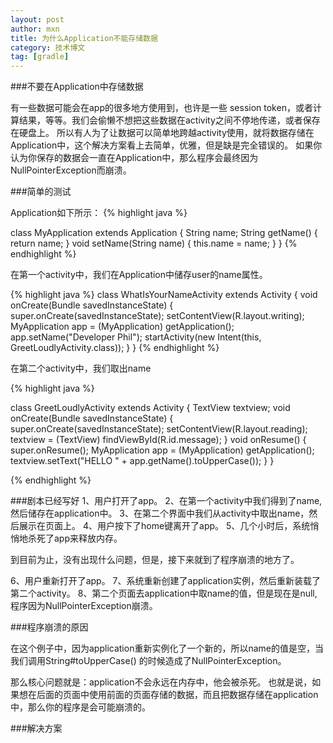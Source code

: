 ```yaml
---
layout: post
author: mxn
title: 为什么Application不能存储数据
category: 技术博文
tag: [gradle]
---
```


###不要在Application中存储数据

有一些数据可能会在app的很多地方使用到，也许是一些 session token，或者计算结果，等等。我们会偷懒不想把这些数据在activity之间不停地传递，或者保存在硬盘上。
所以有人为了让数据可以简单地跨越activity使用，就将数据存储在Application中，这个解决方案看上去简单，优雅，但是缺是完全错误的。
如果你认为你保存的数据会一直在Application中，那么程序会最终因为NullPointerException而崩溃。

###简单的测试

Application如下所示：
{% highlight java %}

class MyApplication extends Application {
    String name;
    String getName() {
        return name;
    }
    void setName(String name) {
        this.name = name;
    }
}
{% endhighlight %}

在第一个activity中，我们在Application中储存user的name属性。

{% highlight java %}
class WhatIsYourNameActivity extends Activity {
    void onCreate(Bundle savedInstanceState) {
        super.onCreate(savedInstanceState);
        setContentView(R.layout.writing);
        MyApplication app = (MyApplication) getApplication();
        app.setName("Developer Phil");
        startActivity(new Intent(this, GreetLoudlyActivity.class));
    }
}
{% endhighlight %}

在第二个activity中，我们取出name

{% highlight java %}

class GreetLoudlyActivity extends Activity {
    TextView textview;
    void onCreate(Bundle savedInstanceState) {
        super.onCreate(savedInstanceState);
        setContentView(R.layout.reading);
        textview = (TextView) findViewById(R.id.message);
    }
    void onResume() {
        super.onResume();
        MyApplication app = (MyApplication) getApplication();
        textview.setText("HELLO " + app.getName().toUpperCase());
    }
}

{% endhighlight %}

<!-- more -->

###剧本已经写好
1、用户打开了app。
2、在第一个activity中我们得到了name,然后储存在application中。
3、在第二个界面中我们从activity中取出name，然后展示在页面上。
4、用户按下了home键离开了app。
5、几个小时后，系统悄悄地杀死了app来释放内存。

到目前为止，没有出现什么问题，但是，接下来就到了程序崩溃的地方了。

6、用户重新打开了app。
7、系统重新创建了application实例，然后重新装载了第二个activity。
8、第二个页面去application中取name的值，但是现在是null,程序因为NullPointerException崩溃。

###程序崩溃的原因

在这个例子中，因为application重新实例化了一个新的，所以name的值是空，当我们调用String#toUpperCase() 的时候造成了NullPointerException。

那么核心问题就是：application不会永远在内存中，他会被杀死。
也就是说，如果想在后面的页面中使用前面的页面存储的数据，而且把数据存储在application中，那么你的程序是会可能崩溃的。

###解决方案





